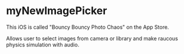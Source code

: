 # myNewImagePicker

This iOS is called "Bouncy Bouncy Photo Chaos" on the App Store.


Allows user to select images from camera or library and make raucous physics simulation with audio.


